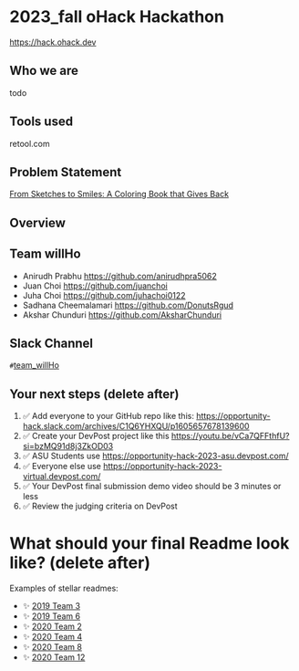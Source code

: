 
# 2023_fall oHack Hackathon
https://hack.ohack.dev

## Who we are
todo

## Tools used
retool.com

## Problem Statement
[From Sketches to Smiles: A Coloring Book that Gives Back](https://ohack.dev/project/oWkMWbQ5IloAFC3FGfdP)

## Overview

## Team willHo
- Anirudh Prabhu https://github.com/anirudhpra5062
- Juan Choi https://github.com/juanchoi
- Juha Choi https://github.com/juhachoi0122
- Sadhana Cheemalamari https://github.com/DonutsRgud
- Akshar Chunduri https://github.com/AksharChunduri

## Slack Channel
`#`[team_willHo](https://opportunity-hack.slack.com/app_redirect?channel=team_willHo)

## Your next steps (delete after)
1. ✅ Add everyone to your GitHub repo like this: https://opportunity-hack.slack.com/archives/C1Q6YHXQU/p1605657678139600
2. ✅ Create your DevPost project like this https://youtu.be/vCa7QFFthfU?si=bzMQ91d8j3ZkOD03
3. ✅ ASU Students use https://opportunity-hack-2023-asu.devpost.com/
4. ✅ Everyone else use https://opportunity-hack-2023-virtual.devpost.com/
5. ✅ Your DevPost final submission demo video should be 3 minutes or less
6. ✅ Review the judging criteria on DevPost

# What should your final Readme look like? (delete after)
Examples of stellar readmes:
- ✨ [2019 Team 3](https://github.com/2019-Arizona-Opportunity-Hack/Team-3)
- ✨ [2019 Team 6](https://github.com/2019-Arizona-Opportunity-Hack/Team-6)
- ✨ [2020 Team 2](https://github.com/2020-opportunity-hack/Team-02)
- ✨ [2020 Team 4](https://github.com/2020-opportunity-hack/Team-04)
- ✨ [2020 Team 8](https://github.com/2020-opportunity-hack/Team-08)
- ✨ [2020 Team 12](https://github.com/2020-opportunity-hack/Team-12)
